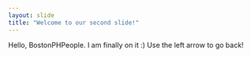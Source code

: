 ```yaml
---
layout: slide
title: "Welcome to our second slide!"
---
```

Hello, BostonPHPeople. I am finally on it :)
Use the left arrow to go back!
